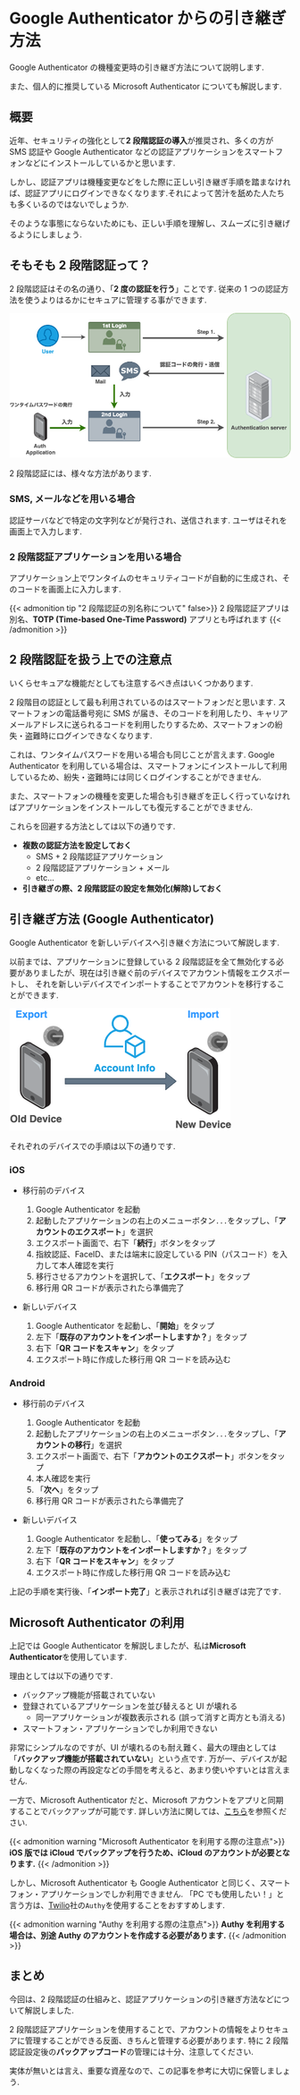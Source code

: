 # Google Authenticator からの引き継ぎ方法


Google Authenticator の機種変更時の引き継ぎ方法について説明します.

また、個人的に推奨している Microsoft Authenticator についても解説します.

<!--more-->

## 概要

近年、セキュリティの強化として**2 段階認証の導入**が推奨され、多くの方が SMS 認証や Google Authenticator などの認証アプリケーションをスマートフォンなどにインストールしているかと思います.

しかし、認証アプリは機種変更などをした際に正しい引き継ぎ手順を踏まなければ、認証アプリにログインできなくなります.それによって苦汁を舐めた人たちも多くいるのではないでしょうか.

そのような事態にならないためにも、正しい手順を理解し、スムーズに引き継げるようにしましょう.

## そもそも 2 段階認証って？

2 段階認証はその名の通り、「**2 度の認証を行う**」ことです. 従来の 1 つの認証方法を使うよりはるかにセキュアに管理する事ができます.

![2-factor overview](2-factor.drawio.png)

2 段階認証には、様々な方法があります.

### SMS, メールなどを用いる場合

認証サーバなどで特定の文字列などが発行され、送信されます. ユーザはそれを画面上で入力します.

### 2 段階認証アプリケーションを用いる場合

アプリケーション上でワンタイムのセキュリティコードが自動的に生成され、そのコードを画面上に入力します.

{{< admonition tip "2 段階認証の別名称について" false>}}
2 段階認証アプリは別名、**TOTP (Time-based One-Time Password)** アプリとも呼ばれます
{{< /admonition >}}

## 2 段階認証を扱う上での注意点

いくらセキュアな機能だとしても注意するべき点はいくつかあります.

2 段階目の認証として最も利用されているのはスマートフォンだと思います. スマートフォンの電話番号宛に SMS が届き、そのコードを利用したり、キャリアメールアドレスに送られるコードを利用したりするため、スマートフォンの紛失・盗難時にログインできなくなります.

これは、ワンタイムパスワードを用いる場合も同じことが言えます. Google Authenticator を利用している場合は、スマートフォンにインストールして利用しているため、紛失・盗難時には同じくログインすることができません.

また、スマートフォンの機種を変更した場合も引き継ぎを正しく行っていなければアプリケーションをインストールしても復元することができません.

これらを回避する方法としては以下の通りです.

- **複数の認証方法を設定しておく**
  - SMS + 2 段階認証アプリケーション
  - 2 段階認証アプリケーション + メール
  - etc...
- **引き継ぎの際、2 段階認証の設定を無効化(解除)しておく**

## 引き継ぎ方法 (Google Authenticator)

Google Authenticator を新しいデバイスへ引き継ぐ方法について解説します.

以前までは、アプリケーションに登録している 2 段階認証を全て無効化する必要がありましたが、現在は引き継ぐ前のデバイスでアカウント情報をエクスポートし、
それを新しいデバイスでインポートすることでアカウントを移行することができます.

![Authentication takeover](authenticaton-takeover.drawio.png)

それぞれのデバイスでの手順は以下の通りです.

### iOS

- 移行前のデバイス

  1. Google Authenticator を起動
  2. 起動したアプリケーションの右上のメニューボタン`...`をタップし、「**アカウントのエクスポート**」を選択
  3. エクスポート画面で、右下「**続行**」ボタンをタップ
  4. 指紋認証、FaceID、または端末に設定している PIN（パスコード）を入力して本人確認を実行
  5. 移行させるアカウントを選択して、「**エクスポート**」をタップ
  6. 移行用 QR コードが表示されたら準備完了

- 新しいデバイス
  1. Google Authenticator を起動し、「**開始**」をタップ
  2. 左下「**既存のアカウントをインポートしますか？**」をタップ
  3. 右下「**QR コードをスキャン**」をタップ
  4. エクスポート時に作成した移行用 QR コードを読み込む

### Android

- 移行前のデバイス

  1. Google Authenticator を起動
  2. 起動したアプリケーションの右上のメニューボタン`...`をタップし、「**アカウントの移行**」を選択
  3. エクスポート画面で、右下「**アカウントのエクスポート**」ボタンをタップ
  4. 本人確認を実行
  5. 「**次へ**」をタップ
  6. 移行用 QR コードが表示されたら準備完了

- 新しいデバイス
  1. Google Authenticator を起動し、「**使ってみる**」をタップ
  2. 左下「**既存のアカウントをインポートしますか？**」をタップ
  3. 右下「**QR コードをスキャン**」をタップ
  4. エクスポート時に作成した移行用 QR コードを読み込む

上記の手順を実行後、「**インポート完了**」と表示されれば引き継ぎは完了です.

## Microsoft Authenticator の利用

上記では Google Authenticator を解説しましたが、私は**Microsoft Authenticator**を使用しています.

理由としては以下の通りです.

- バックアップ機能が搭載されていない
- 登録されているアプリケーションを並び替えると UI が壊れる
  - 同一アプリケーションが複数表示される (誤って消すと両方とも消える)
- スマートフォン・アプリケーションでしか利用できない

非常にシンプルなのですが、UI が壊れるのも耐え難く、最大の理由としては「**バックアップ機能が搭載されていない**」という点です. 万が一、デバイスが起動しなくなった際の再設定などの手間を考えると、あまり使いやすいとは言えません.

一方で、Microsoft Authenticator だと、Microsoft アカウントをアプリと同期することでバックアップが可能です. 詳しい方法に関しては、[こちら](https://support.microsoft.com/ja-jp/account-billing/%E3%82%A2%E3%83%97%E3%83%AA%E3%81%A7%E3%82%A2%E3%82%AB%E3%82%A6%E3%83%B3%E3%83%88%E8%B3%87%E6%A0%BC%E6%83%85%E5%A0%B1%E3%82%92%E3%83%90%E3%83%83%E3%82%AF%E3%82%A2%E3%83%83%E3%83%97%E3%81%8A%E3%82%88%E3%81%B3authenticator%E3%81%99%E3%82%8B-bb939936-7a8d-4e88-bc43-49bc1a700a40)を参照ください.

{{< admonition warning "Microsoft Authenticator を利用する際の注意点">}}
**iOS 版では iCloud でバックアップを行うため、iCloud のアカウントが必要となります.**
{{< /admonition >}}

しかし、Microsoft Authenticator も Google Authenticator と同じく、スマートフォン・アプリケーションでしか利用できません. 「PC でも使用したい！」と言う方は、[Twilio](https://www.twilio.com/ja/)社の`Authy`を使用することをおすすめします.

{{< admonition warning "Authy を利用する際の注意点">}}
**Authy を利用する場合は、別途 Authy のアカウントを作成する必要があります.**
{{< /admonition >}}

## まとめ

今回は、2 段階認証の仕組みと、認証アプリケーションの引き継ぎ方法などについて解説しました.

2 段階認証アプリケーションを使用することで、アカウントの情報をよりセキュアに管理することができる反面、きちんと管理する必要があります. 特に 2 段階認証設定後の**バックアップコード**の管理には十分、注意してください.

実体が無いとは言え、重要な資産なので、この記事を参考に大切に保管しましょう.

